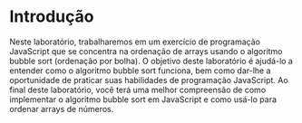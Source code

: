 # Introdução

Neste laboratório, trabalharemos em um exercício de programação JavaScript que se concentra na ordenação de arrays usando o algoritmo bubble sort (ordenação por bolha). O objetivo deste laboratório é ajudá-lo a entender como o algoritmo bubble sort funciona, bem como dar-lhe a oportunidade de praticar suas habilidades de programação JavaScript. Ao final deste laboratório, você terá uma melhor compreensão de como implementar o algoritmo bubble sort em JavaScript e como usá-lo para ordenar arrays de números.
